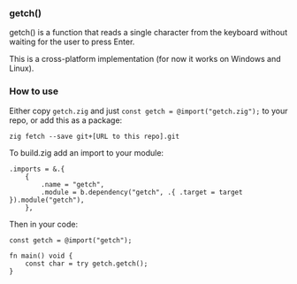 ### getch()

getch() is a function that reads a single character from the keyboard without waiting for the user to press Enter.

This is a cross-platform implementation (for now it works on Windows and Linux).

### How to use

Either copy `getch.zig` and just `const getch = @import("getch.zig");` to your repo, or add this as a package:

```zig
zig fetch --save git+[URL to this repo].git
```

To build.zig add an import to your module:

```zig
.imports = &.{
    {
        .name = "getch",
        .module = b.dependency("getch", .{ .target = target }).module("getch"),
    },
```

Then in your code:

```zig
const getch = @import("getch");

fn main() void {
    const char = try getch.getch();
}

```